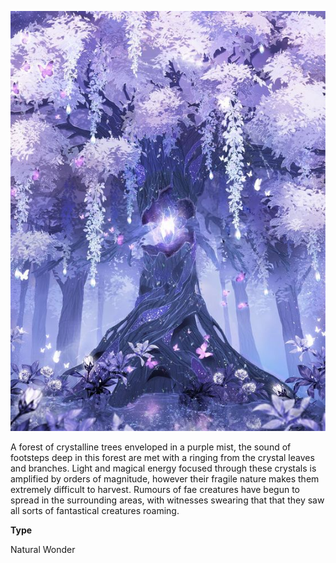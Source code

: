 [![](notes/assets/crystal%20tree.jpg "Singing canopy.jpg")](/i/2478552 "Singing canopy.jpg")

A forest of crystalline trees enveloped in a purple mist, the sound of footsteps deep in this forest are met with a ringing from the crystal leaves and branches. Light and magical energy focused through these crystals is amplified by orders of magnitude, however their fragile nature makes them extremely difficult to harvest. Rumours of fae creatures have begun to spread in the surrounding areas, with witnesses swearing that that they saw all sorts of fantastical creatures roaming.

**Type**

Natural Wonder